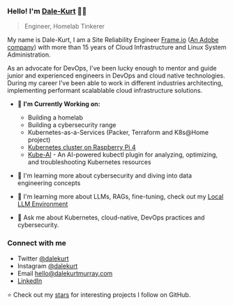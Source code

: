 ### Hello! I'm [Dale-Kurt](https://www.dalekurtmurray.com) 👋🏼
> Engineer, Homelab Tinkerer


My name is Dale-Kurt, I am a Site Reliability Engineer [Frame.io](https://www.frame.io) ([An Adobe company](https://news.adobe.com/news/news-details/2021/Adobe-Completes-Acquisition-of-Frame.io/default.aspx)) with more than 15 years of Cloud Infrastructure and Linux System Administration. 

As an advocate for DevOps, I've been lucky enough to mentor and guide junior and experienced engineers in DevOps and cloud native technologies. During my career I've been able to work in different industries architecting, implementing performant scalablable cloud infrastructure solutions. 



- 🔬 **I'm Currently Working on:**
  - Building a homelab
  - Building a cybersecurity range
  - Kubernetes-as-a-Services (Packer, Terraform and K8s@Home project)
  - [Kubernetes cluster on Raspberry Pi 4](https://github.com/dalekurt/kubernetes-the-fun-way)
  - [Kube-AI](https://github.com/dalekurt/kube-ai) - An AI-powered kubectl plugin for analyzing, optimizing, and troubleshooting Kubernetes resources

- 🌱 I'm learning more about cybersecurity and diving into data engineering concepts
- 🤖 I'm learning more about LLMs, RAGs, fine-tuning, check out my [Local LLM Environment](https://github.com/dalekurt/local-llm-stack)
- 💬 Ask me about Kubernetes, cloud-native, DevOps practices and cybersecurity.

### Connect with me
- Twitter [@dalekurt](https://www.twitter.com/dalekurt)
- Instagram [@dalekurt](https://www.instagram.com/dalekurt)
- Email [hello@dalekurtmurray.com](mailto:hello@dalekurtmurray.com)
- [LinkedIn](https://www.linkedin.com/in/dalekurt/)

⭐️ Check out my [stars](https://github.com/dalekurt?tab=stars) for interesting projects I follow on GitHub.
